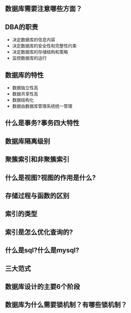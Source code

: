 ## 数据库需要注意哪些方面？
## DBA的职责
- 决定数据库的信息内容
- 决定数据库的安全性和完整性约束
- 决定数据库的存储结构和策略
- 监控数据库的运行

## 数据库的特性
- 数据独立性高
- 数据共享性高
- 数据结构化
- 数据由数据库管理系统统一管理

## 什么是事务?事务四大特性
## 数据库隔离级别
## 聚簇索引和非聚簇索引
## 什么是视图?视图的作用是什么?
## 存储过程与函数的区别
## 索引的类型
## 索引是怎么优化查询的?
## 什么是sql?什么是mysql?
## 三大范式
## 数据库设计的主要6个阶段
## 数据库为什么需要锁机制？有哪些锁机制？

